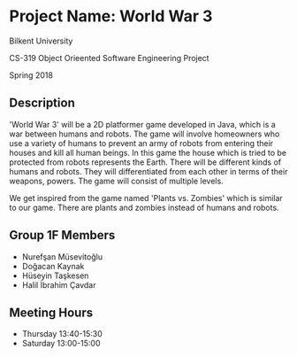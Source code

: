 # Project Name: World War 3
<p>Bilkent University</p>
<p>CS-319 Object Orieented Software Engineering Project</p>
<p>Spring 2018</p>

## Description
<p>'World War 3' will be a 2D platformer game developed in Java, which is a war between humans and robots. The game will involve homeowners who use a variety of humans to prevent an army of robots from entering their houses and kill all human beings. In this game the house which is tried to be protected from robots represents the Earth. There will be different kinds of humans and robots. They will differentiated from each other in terms of their weapons, powers. The game will consist of multiple levels.</p>
<p>We get inspired from the game named 'Plants vs. Zombies' which is similar to our game. There are plants and zombies instead of humans and robots.</p>

## Group 1F Members
* Nurefşan Müsevitoğlu  
* Doğacan Kaynak  
* Hüseyin Taşkesen  
* Halil İbrahim Çavdar

## Meeting Hours  
* Thursday 13:40-15:30
* Saturday 13:00-15:00
